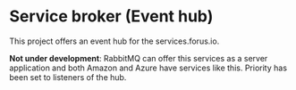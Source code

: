 # Service broker (Event hub)

This project offers an event hub for the services.forus.io. 

**Not under development**: RabbitMQ can offer this services as a server application and both Amazon and Azure have services like this. Priority has been set to listeners of the hub. 